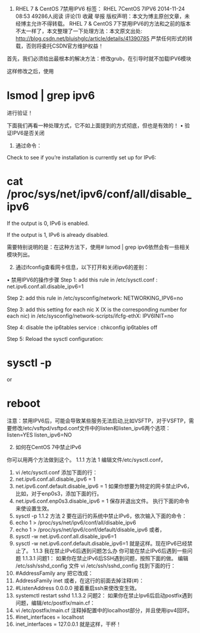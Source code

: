  
1.	RHEL 7 & CentOS 7禁用IPV6
标签： RHEL 7CentOS 7IPV6
2014-11-24 08:53 49286人阅读 评论(1) 收藏 举报
版权声明：本文为博主原创文章，未经博主允许不得转载。
RHEL 7 & CentOS 7下禁用IPV6的方法和之前的版本不太一样了，本文整理了一下处理方法：本文原文出处: http://blog.csdn.net/bluishglc/article/details/41390785 严禁任何形式的转载，否则将委托CSDN官方维护权益！

首先，我们必须给出最根本的解决方法：修改grub，在引导时就不加载IPV6模块

 

这样修改之后，使用

# lsmod | grep ipv6

进行验证！

下面我们再看一种处理方式，它不如上面提到的方式彻底，但也是有效的！
•	验证IPV6是否关闭

1. 通过命令：

Check to see if you’re installation is currently set up for IPv6:


# cat /proc/sys/net/ipv6/conf/all/disable_ipv6

If the output is 0, IPv6 is enabled.

If the output is 1, IPv6 is already disabled.

需要特别说明的是：在这种方法下，使用# lsmod | grep ipv6依然会有一些相关模块列出。


2. 通过ifconfig查看网卡信息，以下打开和关闭ipv6的差别：
 

•	禁用IPV6的操作步骤
Step 1: add this rule in /etc/sysctl.conf : net.ipv6.conf.all.disable_ipv6=1

Step 2: add this rule in /etc/sysconfig/network: NETWORKING_IPV6=no

Step 3: add this setting for each nic X (X is the corresponding number for each nic) in /etc/sysconfig/network-scripts/ifcfg-ethX: IPV6INIT=no

Step 4: disable the ip6tables service : chkconfig ip6tables off

Step 5: Reload the sysctl configuration:

# sysctl -p
or
# reboot

注意：禁用IPV6后，可能会导致某些服务无法启动,比如VSFTP，对于VSFTP，需要修改/etc/vsftpd/vsftpd.conf文件中的listen和listen_ipv6两个选项：
listen=YES
listen_ipv6=NO


2.	如何在CentOS 7中禁止IPv6

 
你可以用两个方法做到这个。
1.1.1	方法 1
编辑文件/etc/sysctl.conf，
1.	vi /etc/sysctl.conf
添加下面的行：
1.	net.ipv6.conf.all.disable_ipv6 = 1
2.	net.ipv6.conf.default.disable_ipv6 = 1
如果你想要为特定的网卡禁止IPv6，比如，对于enp0s3，添加下面的行。
1.	net.ipv6.conf.enp0s3.disable_ipv6 = 1
保存并退出文件。
执行下面的命令来使设置生效。
1.	sysctl -p
1.1.2	方法 2
要在运行的系统中禁止IPv6，依次输入下面的命令：
1.	echo 1 > /proc/sys/net/ipv6/conf/all/disable_ipv6
2.	echo 1 > /proc/sys/net/ipv6/conf/default/disable_ipv6
或者，
1.	sysctl -w net.ipv6.conf.all.disable_ipv6=1
2.	sysctl -w net.ipv6.conf.default.disable_ipv6=1
就是这样。现在IPv6已经禁止了。
1.1.3	我在禁止IPv6后遇到问题怎么办
你可能在禁止IPv6后遇到一些问题
1.1.3.1	问题1：
如果你在禁止IPv6后SSH遇到问题，按照下面的做。
编辑 /etc/ssh/sshd_config 文件
vi /etc/ssh/sshd_config
找到下面的行：
1.	#AddressFamily any
把它改成：
1.	AddressFamily inet
或者，在这行的前面去掉注释(#)：
1.	#ListenAddress 0.0.0.0
接着重启ssh来使改变生效。
1.	systemctl restart sshd
1.1.3.2	问题2：
如果你在禁止Ipv6后启动postfix遇到问题，编辑/etc/postfix/main.cf：
1.	vi /etc/postfix/main.cf
注释掉配置中的localhost部分，并且使用ipv4回环。
1.	#inet_interfaces = localhost
2.	inet_interfaces = 127.0.0.1
就是这样，干杯！

